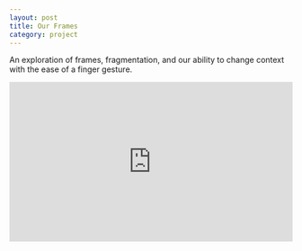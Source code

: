 ```yaml
---
layout: post
title: Our Frames
category: project
---
```


An exploration of frames, fragmentation, and our ability to change context with the ease of a finger gesture.

<div style="padding:56.25% 0 0 0;position:relative;"><iframe src="https://player.vimeo.com/video/204685909?h=8bcd025b2c" style="position:absolute;top:0;left:0;width:100%;height:100%;" frameborder="0" allow="autoplay; fullscreen; picture-in-picture" allowfullscreen></iframe></div><script src="https://player.vimeo.com/api/player.js"></script>
